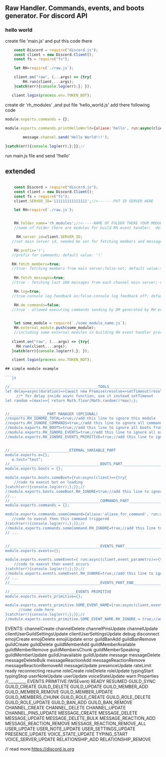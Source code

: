## Raw Handler. Commands, events, and boots generator. For discord API

### hello world
create file 'main.js' and put this code there
```js
    const Discord = require("discord.js");
    const client = new Discord.Client();
    const fs = require("fs");

    let RH=require(`./raw.js`);

    client.on("raw", (...args) => {try{
        RH.run(client,...args);
    }catch(err){console.log(err);}; });

   client.login(process.env.TOKEN_BOT);
```
create dir 'rh_modules' ,and put file 'hello_world.js' add there following code
```js
module.exports.commands = {};

module.exports.commands.printHelloWorld={aliase:'hello', run:async(client,message,args)=>{try{
    
        message.channel.send('Hello World!!!');

}catch(err){console.log(err);};}};//
```
run main.js file and send '!hello' 

## extended
```js

    const Discord = require("discord.js");
    const client = new Discord.Client();
    const fs = require("fs");
    client.SERVER_ID='111111111111111';//<-------PUT ID SERVER HERE

    let RH=require(`./raw.js`);


    RH.folder_name='rh_modules';//<-----NAME OF FOLDER THERE YOUR MODULES ARE
    //name of folder there are modules for build RH event handler;  default value:'rh_modules'

     RH.server_id=client.SERVER_ID;
   //set main server id, needed be set for fetching members and messages; default value:client.SERVER_ID;

    RH.prefix='!';
   //prefix for commands; default value: '!'

   RH.fetch_members=true;
   //true- fetching members from main server;false-not; default value:true;
 
    RH.fetch_messages=true;
   //true - fetching last 100 messages from each channel main server; default value:true;

    RH.log=true;
   //true-console log feedback on;false-console log feedback off; default value:'true'

    RH.dm_commands=false; 
   //true - allowed executing commands sending by DM generated by RH event handler; false - this commands not allowed; default value:false;

    
    let some_module = require(`./some_module_name.js`);
    RH.external_module.push(some_module);
    //including some external modules in building RH event handler proccess
   
   client.on("raw", (...args) => {try{
     RH.run(client,...args);
   }catch(err){console.log(err);}; });

   client.login(process.env.TOKEN_BOT);

## simple module example

```js

//________________________________________TOOLS__________________________________________
let delay=async(duration)=>{await new Promise(resolve=>setTimeout(resolve,duration))}; 
     //* for delay inside async function, use it instead setTimeout
let random =(max)=>{ return Math.floor(Math.random()*max);};


//_________________PART MANAGER (OPCIONAL)
//exports.RH_IGNORE_TOTAL=true;//add this line to ignore this module 
//exports.RH_IGNORE_COMMANDS=true;//add this line to ignore all commands from this module
//module.exports.RH_BOOTS=true;//add this line to ignore all boots from this module
//module.exports.RH_IGNORE_EVENTS=true;//add this line to ignore all events from this module
//module.exports.RH_IGNORE_EVENTS_PRIMITIVE=true;//add this line to ignore all events_primitive from this module


//___________________________ETERNAL_VARIABLE_PART
module.exports.e={};
   e.test="test";
//_________________________________________BOOTS_PART___________________________________________________
module.exports.boots = {}; 

module.exports.boots.someBoot={run:async(client)=>{try{
    //code to execut bot on loading
}catch(err){console.log(err);};}};//
//module.exports.boots.someBoot.RH_IGNORE=true;//add this line to ignore this command
//...
//_________________________________________COMMANDS_PART_________________________________________________
module.exports.commands = {};

module.exports.commands.someCommand={aliase:'aliase_for_command', run:async(client,message,args)=>{try{
   //code to execut then this command triggered
}catch(err){console.log(err);};}};//
//module.exports.commands.someCommand.RH_IGNORE=true;//add this line to ignore this command
// ...


//_________________________________________EVENTS_PART_________________________________________________
module.exports.events={};

module.exports.events.someEvent={ run:async(client,event_parametrs)=>{try{
    //code to execut then event occurs
}catch(err){console.log(err);};}};//
//module.exports.events.someEvent.RH_IGNORE=true;//add this line to ignore this event trigger
// ...
//_________________________________________EVENTS_PART_END__________________________________________

//______________________________EVENTS PRIMITIVE
module.exports.events_primitive={};

module.exports.events_primitive.SOME_EVENT_NAME={run:async(client,event)=>{try{
      //some code here
}catch(err){console.log(err);};}};//
//module.exports.events_primitive.SOME_EVENT_NAME.RH_IGNORE = true;//add this line to ignore this primitive event trigger

```

   EVENTS:
channelCreate
channelDelete
channelPinsUpdate
channelUpdate
clientUserGuildSettingsUpdate
clientUserSettingsUpdate
debug
disconnect
emojiCreate
emojiDelete
emojiUpdate
error
guildBanAdd
guildBanRemove
guildCreate
guildDelete
guildMemberAdd
guildMemberAvailable
guildMemberRemove
guildMembersChunk
guildMemberSpeaking
guildMemberUpdate
guildUnavailable
guildUpdate
message
messageDelete
messageDeleteBulk
messageReactionAdd
messageReactionRemove
messageReactionRemoveAll
messageUpdate
presenceUpdate
rateLimit
ready
reconnecting
resume
roleCreate
roleDelete
roleUpdate
typingStart
typingStop
userNoteUpdate
userUpdate
voiceStateUpdate
warn
Properties
//_________
EVENTS PRIMITIVE:(WSEvent)
READY
RESUMED
GUILD_SYNC
GUILD_CREATE
GUILD_DELETE
GUILD_UPDATE
GUILD_MEMBER_ADD
GUILD_MEMBER_REMOVE
GUILD_MEMBER_UPDATE
GUILD_MEMBERS_CHUNK
GUILD_ROLE_CREATE
GUILD_ROLE_DELETE
GUILD_ROLE_UPDATE
GUILD_BAN_ADD
GUILD_BAN_REMOVE
CHANNEL_CREATE
CHANNEL_DELETE
CHANNEL_UPDATE
CHANNEL_PINS_UPDATE
MESSAGE_CREATE
MESSAGE_DELETE
MESSAGE_UPDATE
MESSAGE_DELETE_BULK
MESSAGE_REACTION_ADD
MESSAGE_REACTION_REMOVE
MESSAGE_REACTION_REMOVE_ALL
USER_UPDATE
USER_NOTE_UPDATE
USER_SETTINGS_UPDATE
PRESENCE_UPDATE
VOICE_STATE_UPDATE
TYPING_START
VOICE_SERVER_UPDATE
RELATIONSHIP_ADD
RELATIONSHIP_REMOVE

//
read more:https://discord.js.org

